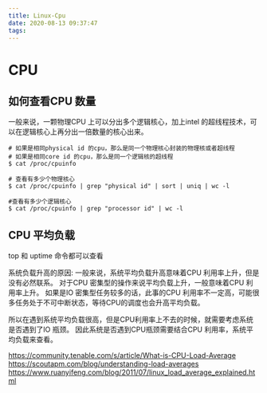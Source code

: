 ```yaml
---
title: Linux-Cpu
date: 2020-08-13 09:37:47
tags:
---
```




# CPU

## 如何查看CPU 数量

一般来说，一颗物理CPU 上可以分出多个逻辑核心，加上intel 的超线程技术，可以在逻辑核心上再分出一倍数量的核心出来。

```
# 如果是相同physical id 的cpu，那么是同一个物理核心封装的物理核或者超线程
# 如果是相同core id 的cpu，那么是同一个逻辑核的超线程
$ cat /proc/cpuinfo

# 查看有多少个物理核心
$ cat /proc/cpuinfo | grep "physical id" | sort | uniq | wc -l

#查看有多少个逻辑核心
$ cat /proc/cpuinfo | grep "processor id" | wc -l
```

## CPU 平均负载

top 和 uptime 命令都可以查看

系统负载升高的原因:
一般来说，系统平均负载升高意味着CPU 利用率上升，但是没有必然联系。
对于CPU 密集型的操作来说平均负载上升，一般意味着CPU 利用率上升。
如果是IO 密集型任务较多的话，此事的CPU 利用率不一定高，可能很多任务处于不可中断状态，等待CPU的调度也会升高平均负载。

所以在遇到系统平均负载很高，但是CPU利用率上不去的时候，就需要考虑系统是否遇到了IO 瓶颈。
因此系统是否遇到CPU瓶颈需要结合CPU 利用率，系统平均负载来查看。

https://community.tenable.com/s/article/What-is-CPU-Load-Average
https://scoutapm.com/blog/understanding-load-averages
https://www.ruanyifeng.com/blog/2011/07/linux_load_average_explained.html